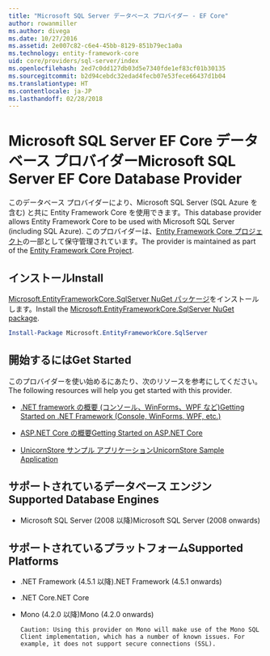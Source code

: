 ```yaml
---
title: "Microsoft SQL Server データベース プロバイダー - EF Core"
author: rowanmiller
ms.author: divega
ms.date: 10/27/2016
ms.assetid: 2e007c82-c6e4-45bb-8129-851b79ec1a0a
ms.technology: entity-framework-core
uid: core/providers/sql-server/index
ms.openlocfilehash: 2ed7c0dd127db03d5e7340fde1ef83cf01b30135
ms.sourcegitcommit: b2d94cebdc32edad4fecb07e53fece66437d1b04
ms.translationtype: HT
ms.contentlocale: ja-JP
ms.lasthandoff: 02/28/2018
---
```

# <a name="microsoft-sql-server-ef-core-database-provider"></a><span data-ttu-id="df58b-102">Microsoft SQL Server EF Core データベース プロバイダー</span><span class="sxs-lookup"><span data-stu-id="df58b-102">Microsoft SQL Server EF Core Database Provider</span></span>

<span data-ttu-id="df58b-103">このデータベース プロバイダーにより、Microsoft SQL Server (SQL Azure を含む) と共に Entity Framework Core を使用できます。</span><span class="sxs-lookup"><span data-stu-id="df58b-103">This database provider allows Entity Framework Core to be used with Microsoft SQL Server (including SQL Azure).</span></span> <span data-ttu-id="df58b-104">このプロバイダーは、[Entity Framework Core プロジェクト](https://github.com/aspnet/EntityFrameworkCore)の一部として保守管理されています。</span><span class="sxs-lookup"><span data-stu-id="df58b-104">The provider is maintained as part of the [Entity Framework Core Project](https://github.com/aspnet/EntityFrameworkCore).</span></span>

## <a name="install"></a><span data-ttu-id="df58b-105">インストール</span><span class="sxs-lookup"><span data-stu-id="df58b-105">Install</span></span>

<span data-ttu-id="df58b-106">[Microsoft.EntityFrameworkCore.SqlServer NuGet パッケージ](https://www.nuget.org/packages/Microsoft.EntityFrameworkCore.SqlServer/)をインストールします。</span><span class="sxs-lookup"><span data-stu-id="df58b-106">Install the [Microsoft.EntityFrameworkCore.SqlServer NuGet package](https://www.nuget.org/packages/Microsoft.EntityFrameworkCore.SqlServer/).</span></span>

``` powershell
Install-Package Microsoft.EntityFrameworkCore.SqlServer
```

## <a name="get-started"></a><span data-ttu-id="df58b-107">開始するには</span><span class="sxs-lookup"><span data-stu-id="df58b-107">Get Started</span></span>

<span data-ttu-id="df58b-108">このプロバイダーを使い始めるにあたり、次のリソースを参考にしてください。</span><span class="sxs-lookup"><span data-stu-id="df58b-108">The following resources will help you get started with this provider.</span></span>
* [<span data-ttu-id="df58b-109">.NET framework の概要 (コンソール、WinForms、WPF など)</span><span class="sxs-lookup"><span data-stu-id="df58b-109">Getting Started on .NET Framework (Console, WinForms, WPF, etc.)</span></span>](../../get-started/full-dotnet/index.md)

* [<span data-ttu-id="df58b-110">ASP.NET Core の概要</span><span class="sxs-lookup"><span data-stu-id="df58b-110">Getting Started on ASP.NET Core</span></span>](../../get-started/aspnetcore/index.md)

* [<span data-ttu-id="df58b-111">UnicornStore サンプル アプリケーション</span><span class="sxs-lookup"><span data-stu-id="df58b-111">UnicornStore Sample Application</span></span>](https://github.com/rowanmiller/UnicornStore/tree/master/UnicornStore)

## <a name="supported-database-engines"></a><span data-ttu-id="df58b-112">サポートされているデータベース エンジン</span><span class="sxs-lookup"><span data-stu-id="df58b-112">Supported Database Engines</span></span>

* <span data-ttu-id="df58b-113">Microsoft SQL Server (2008 以降)</span><span class="sxs-lookup"><span data-stu-id="df58b-113">Microsoft SQL Server (2008 onwards)</span></span>

## <a name="supported-platforms"></a><span data-ttu-id="df58b-114">サポートされているプラットフォーム</span><span class="sxs-lookup"><span data-stu-id="df58b-114">Supported Platforms</span></span>

* <span data-ttu-id="df58b-115">.NET Framework (4.5.1 以降)</span><span class="sxs-lookup"><span data-stu-id="df58b-115">.NET Framework (4.5.1 onwards)</span></span>

* <span data-ttu-id="df58b-116">.NET Core</span><span class="sxs-lookup"><span data-stu-id="df58b-116">.NET Core</span></span>

* <span data-ttu-id="df58b-117">Mono (4.2.0 以降)</span><span class="sxs-lookup"><span data-stu-id="df58b-117">Mono (4.2.0 onwards)</span></span>

      Caution: Using this provider on Mono will make use of the Mono SQL Client implementation, which has a number of known issues. For example, it does not support secure connections (SSL).
